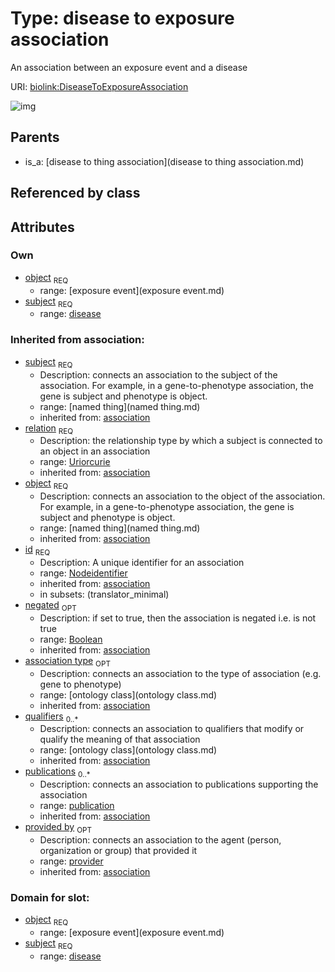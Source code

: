 
# Type: disease to exposure association


An association between an exposure event and a disease

URI: [biolink:DiseaseToExposureAssociation](https://w3id.org/biolink/vocab/DiseaseToExposureAssociation)


![img](http://yuml.me/diagram/nofunky;dir:TB/class/\[Provider]<provided%20by(i)%200..1-%20\[DiseaseToExposureAssociation|relation(i):uriorcurie;id(i):nodeidentifier;negated(i):boolean%20%3F],%20\[Publication]<publications(i)%200..*-%20\[DiseaseToExposureAssociation],%20\[OntologyClass]<qualifiers(i)%200..*-%20\[DiseaseToExposureAssociation],%20\[OntologyClass]<association%20type(i)%200..1-%20\[DiseaseToExposureAssociation],%20\[ExposureEvent]<object%201..1-%20\[DiseaseToExposureAssociation],%20\[Disease]<subject%201..1-%20\[DiseaseToExposureAssociation],%20\[DiseaseToThingAssociation]^-\[DiseaseToExposureAssociation])

## Parents

 *  is_a: [disease to thing association](disease to thing association.md)

## Referenced by class


## Attributes


### Own

 * [object](disease_to_exposure_association_object.md)  <sub>REQ</sub>
    * range: [exposure event](exposure event.md)
 * [subject](disease_to_exposure_association_subject.md)  <sub>REQ</sub>
    * range: [disease](disease.md)

### Inherited from association:

 * [subject](subject.md)  <sub>REQ</sub>
    * Description: connects an association to the subject of the association. For example, in a gene-to-phenotype association, the gene is subject and phenotype is object.
    * range: [named thing](named thing.md)
    * inherited from: [association](association.md)
 * [relation](relation.md)  <sub>REQ</sub>
    * Description: the relationship type by which a subject is connected to an object in an association
    * range: [Uriorcurie](type/Uriorcurie.md)
    * inherited from: [association](association.md)
 * [object](object.md)  <sub>REQ</sub>
    * Description: connects an association to the object of the association. For example, in a gene-to-phenotype association, the gene is subject and phenotype is object.
    * range: [named thing](named thing.md)
    * inherited from: [association](association.md)
 * [id](association_id.md)  <sub>REQ</sub>
    * Description: A unique identifier for an association
    * range: [Nodeidentifier](type/Nodeidentifier.md)
    * inherited from: [association](association.md)
    * in subsets: (translator_minimal)
 * [negated](negated.md)  <sub>OPT</sub>
    * Description: if set to true, then the association is negated i.e. is not true
    * range: [Boolean](type/Boolean.md)
    * inherited from: [association](association.md)
 * [association type](association_type.md)  <sub>OPT</sub>
    * Description: connects an association to the type of association (e.g. gene to phenotype)
    * range: [ontology class](ontology class.md)
    * inherited from: [association](association.md)
 * [qualifiers](qualifiers.md)  <sub>0..*</sub>
    * Description: connects an association to qualifiers that modify or qualify the meaning of that association
    * range: [ontology class](ontology class.md)
    * inherited from: [association](association.md)
 * [publications](publications.md)  <sub>0..*</sub>
    * Description: connects an association to publications supporting the association
    * range: [publication](publication.md)
    * inherited from: [association](association.md)
 * [provided by](provided_by.md)  <sub>OPT</sub>
    * Description: connects an association to the agent (person, organization or group) that provided it
    * range: [provider](provider.md)
    * inherited from: [association](association.md)

### Domain for slot:

 * [object](disease_to_exposure_association_object.md)  <sub>REQ</sub>
    * range: [exposure event](exposure event.md)
 * [subject](disease_to_exposure_association_subject.md)  <sub>REQ</sub>
    * range: [disease](disease.md)
